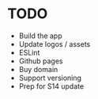 # TODO
* Build the app
* Update logos / assets
* ESLint
* Github pages
* Buy domain
* Support versioning
* Prep for S14 update